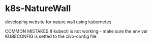 # k8s-NatureWall
developing website for nature wall using kubernetes

COMMON MISTAKES
if kubectl is not working - make sure the env var KUBECONFIG is setted to the civo-config file
